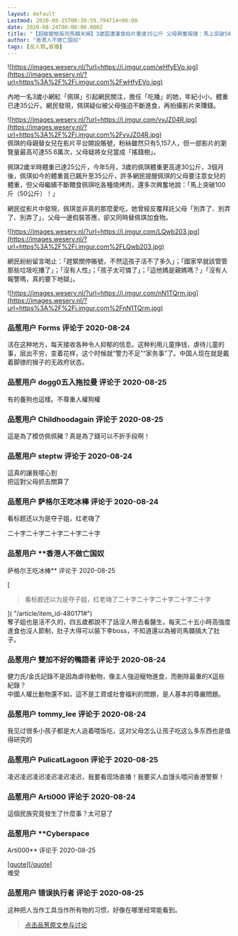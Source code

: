 ```yaml
---
layout: default
Lastmod: 2020-08-25T00:39:59.794714+00:00
date: 2020-08-24T00:00:00.000Z
title: "【超級變態版司馬贛夫婦】3歲囡遭灌食拍片重達35公斤 父母興奮報捷：馬上突破50公斤"
author: "香港人不做亡国奴"
tags: [反人類,直播]
---
```


![https://images.weserv.nl/?url=https://i.imgur.com/wHfyEVo.jpg](https://images.weserv.nl/?url=https%3A%2F%2Fi.imgur.com%2FwHfyEVo.jpg)  
  
內地一名3歲小網紅「佩琪」引起網民關注，擔任「吃播」的她，年紀小小，體重已達35公斤。網民發現，佩琪疑似被父母強迫不斷進食，再拍攝影片來賺錢。  
  
![https://images.weserv.nl/?url=https://i.imgur.com/vvJZ04R.jpg](https://images.weserv.nl/?url=https%3A%2F%2Fi.imgur.com%2FvvJZ04R.jpg)  
佩琪的母親替女兒在影片平台開設賬號，粉絲雖然只有5,157人，但一部影片的瀏覽量最高可達55.6萬次，父母疑將女兒當成「搖錢樹」。  
  
佩琪2歲半時體重已達25公斤，今年5月，3歲的佩琪體重更高達30公斤，3個月後，佩琪如今的體重竟已飆升至35公斤，許多網民提醒佩琪的父母要注意女兒的體重，但父母繼續不斷餵食佩琪吃各種燒烤肉，還多次興奮地說：「馬上突破100斤（50公斤）！」  
  
網民從影片中發現，佩琪並非真的那麼愛吃，她曾經反覆拜託父母「別弄了、別弄了、別弄了」，父母一邊假裝答應，卻又同時替佩琪加食物。  
  
![https://images.weserv.nl/?url=https://i.imgur.com/LQwb203.jpg](https://images.weserv.nl/?url=https%3A%2F%2Fi.imgur.com%2FLQwb203.jpg)  
  
網民紛紛留言喝止：「趕緊關停賬號，不然這孩子活不了多久」；「國家早就該管管那些垃圾吃播了」；「沒有人性」；「孩子太可憐了」；「這他媽是親媽嗎？」「沒有人報警嗎，真的要下地獄」。  
  
![https://images.weserv.nl/?url=https://i.imgur.com/nN1TQrm.jpg](https://images.weserv.nl/?url=https%3A%2F%2Fi.imgur.com%2FnN1TQrm.jpg)

            
### 品葱用户 **Forms** 评论于 2020-08-24
        
活在这种地方，每天接收各种令人抑郁的信息。这种利用儿童挣钱，虐待儿童的事，层出不穷，变着花样，这个时候就“警力不足”“家务事”了。中国人现在就是戴着脚镣的猴子的无政府状态。
        


            
### 品葱用户 **dogg0五入拖拉曼** 评论于 2020-08-25
        
有的養狗也這樣。不尊重人權狗權
        


            
### 品葱用户 **Childhoodagain** 评论于 2020-08-25
        
這是為了模仿佩佩豬？真是為了錢可以不折手段啊！
        


            
### 品葱用户 **steptw** 评论于 2020-08-24
        
這真的讓我噁心到  
把這對父母抓去關算了
        


            
### 品葱用户 **萨格尔王吃冰棒** 评论于 2020-08-24
        
看标题还以为是夺子姐，红老嗨了  
  
二十字二十字二十字二十字二十字
        


            
### 品葱用户 **香港人不做亡国奴 
萨格尔王吃冰棒** 评论于 2020-08-25
        
[

> 看标题还以为是夺子姐，红老嗨了二十字二十字二十字二十字二十字

]( "/article/item_id-480171#")  
奪子姐也是活不久的，四五歲都說不了話沒人帶去看醫生，每天二十五小時高強度進食也沒人節制，肚子大得可以裝下李boss，不知道還以為被司馬贛搞大了肚子。
        


            
### 品葱用户 **雙加不好的鴨語者** 评论于 2020-08-24
        
健力氏/金氏記錄不是因為虐待動物，像主人強迫寵物進食，而刪除最重的X這些紀錄？  
中國人權比動物還不如，這不是工資或社會福利的問題，是人基本的尊嚴問題。
        


            
### 品葱用户 **tommy_lee** 评论于 2020-08-24
        
我见过很多小孩子都是大人追着喂饭吃，这对父母怎么让孩子吃这么多东西也是值得研究的
        


            
### 品葱用户 **PulicatLagoon** 评论于 2020-08-25
        
凌迟凌迟凌迟凌迟凌迟凌迟，我要看现场直播！我要买人血馒头喂问香港警察！
        


            
### 品葱用户 **Arti000** 评论于 2020-08-24
        
這個民族究竟發生了什麼事？太可惡了
        


            
### 品葱用户 **Cyberspace 
Arti000** 评论于 2020-08-25
        
[\[quote\]\[/quote\]]( "/article/item_id-480206#")  
难受
        


            
### 品葱用户 **错误执行者** 评论于 2020-08-25
        
这种把人当作工具当作所有物的习惯，好像在哪里经常能看到。
        






> [点击品葱原文参与讨论](https://pincong.rocks/article/23369)

